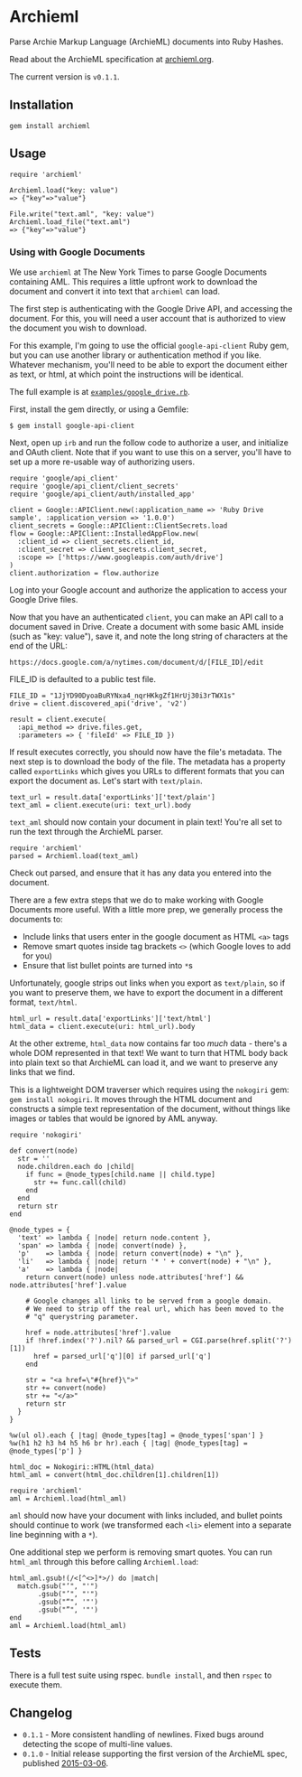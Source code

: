 # Archieml

Parse Archie Markup Language (ArchieML) documents into Ruby Hashes.

Read about the ArchieML specification at [archieml.org](http://archieml.org).

The current version is `v0.1.1`.

## Installation

`gem install archieml`

## Usage

```
require 'archieml'

Archieml.load("key: value")
=> {"key"=>"value"}

File.write("text.aml", "key: value")
Archieml.load_file("text.aml")
=> {"key"=>"value"}
```

### Using with Google Documents

We use `archieml` at The New York Times to parse Google Documents containing AML. This requires a little upfront work to download the document and convert it into text that `archieml` can load.

The first step is authenticating with the Google Drive API, and accessing the document. For this, you will need a user account that is authorized to view the document you wish to download.

For this example, I'm going to use the official `google-api-client` Ruby gem, but you can use another library or authentication method if you like. Whatever mechanism, you'll need to be able to export the document either as text, or html, at which point the instructions will be identical.

The full example is at [`examples/google_drive.rb`](https://github.com/newsdev/archieml-ruby/blob/master/examples/google_drive.rb).

First, install the gem directly, or using a Gemfile:

```
$ gem install google-api-client
```

Next, open up `irb` and run the follow code to authorize a user, and initialize and OAuth client. Note that if you want to use this on a server, you'll have to set up a more re-usable way of authorizing users.

```
require 'google/api_client'
require 'google/api_client/client_secrets'
require 'google/api_client/auth/installed_app'

client = Google::APIClient.new(:application_name => 'Ruby Drive sample', :application_version => '1.0.0')
client_secrets = Google::APIClient::ClientSecrets.load
flow = Google::APIClient::InstalledAppFlow.new(
  :client_id => client_secrets.client_id,
  :client_secret => client_secrets.client_secret,
  :scope => ['https://www.googleapis.com/auth/drive']
)
client.authorization = flow.authorize
```

Log into your Google account and authorize the application to access your Google Drive files.

Now that you have an authenticated `client`, you can make an API call to a document saved in Drive. Create a document with some basic AML inside (such as "key: value"), save it, and note the long string of characters at the end of the URL: 

`https://docs.google.com/a/nytimes.com/document/d/[FILE_ID]/edit`

FILE_ID is defaulted to a public test file.

```
FILE_ID = "1JjYD90DyoaBuRYNxa4_nqrHKkgZf1HrUj30i3rTWX1s"
drive = client.discovered_api('drive', 'v2')

result = client.execute(
  :api_method => drive.files.get,
  :parameters => { 'fileId' => FILE_ID })
```

If result executes correctly, you should now have the file's metadata. The next step is to download the body of the file. The metadata has a property called `exportLinks` which gives you URLs to different formats that you can export the document as. Let's start with `text/plain`.

```
text_url = result.data['exportLinks']['text/plain']
text_aml = client.execute(uri: text_url).body
```

`text_aml` should now contain your document in plain text! You're all set to run the text through the ArchieML parser.

```
require 'archieml'
parsed = Archieml.load(text_aml)
```

Check out parsed, and ensure that it has any data you entered into the document.

There are a few extra steps that we do to make working with Google Documents more useful. With a little more prep, we generally process the documents to:

* Include links that users enter in the google document as HTML `<a>` tags
* Remove smart quotes inside tag brackets `<>` (which Google loves to add for you)
* Ensure that list bullet points are turned into `*`s

Unfortunately, google strips out links when you export as `text/plain`, so if you want to preserve them, we have to export the document in a different format, `text/html`.

```
html_url = result.data['exportLinks']['text/html']
html_data = client.execute(uri: html_url).body
```

At the other extreme, `html_data` now contains far too *much* data - there's a whole DOM represented in that text! We want to turn that HTML body back into plain text so that ArchieML can load it, and we want to preserve any links that we find.

This is a lightweight DOM traverser which requires using the `nokogiri` gem: `gem install nokogiri`. It moves through the HTML document and constructs a simple text representation of the document, without things like images or tables that would be ignored by AML anyway.

```
require 'nokogiri'

def convert(node)
  str = ''
  node.children.each do |child|
    if func = @node_types[child.name || child.type]
      str += func.call(child)
    end
  end
  return str
end

@node_types = {
  'text' => lambda { |node| return node.content },
  'span' => lambda { |node| convert(node) },
  'p'    => lambda { |node| return convert(node) + "\n" },
  'li'   => lambda { |node| return '* ' + convert(node) + "\n" },
  'a'    => lambda { |node|
    return convert(node) unless node.attributes['href'] && node.attributes['href'].value

    # Google changes all links to be served from a google domain.
    # We need to strip off the real url, which has been moved to the
    # "q" querystring parameter.

    href = node.attributes['href'].value
    if !href.index('?').nil? && parsed_url = CGI.parse(href.split('?')[1])
      href = parsed_url['q'][0] if parsed_url['q']
    end

    str = "<a href=\"#{href}\">"
    str += convert(node)
    str += "</a>"
    return str
  }
}

%w(ul ol).each { |tag| @node_types[tag] = @node_types['span'] }
%w(h1 h2 h3 h4 h5 h6 br hr).each { |tag| @node_types[tag] = @node_types['p'] }

html_doc = Nokogiri::HTML(html_data)
html_aml = convert(html_doc.children[1].children[1])

require 'archieml'
aml = Archieml.load(html_aml)
```

`aml` should now have your document with links included, and bullet points should continue to work (we transformed each `<li>` element into a separate line beginning with a `*`).

One additional step we perform is removing smart quotes. You can run `html_aml` through this before calling `Archieml.load`:

```
html_aml.gsub!(/<[^<>]*>/) do |match|
  match.gsub("‘", "'")
       .gsub("’", "'")
       .gsub("“", '"')
       .gsub("”", '"')
end
aml = Archieml.load(html_aml)
```

## Tests

There is a full test suite using rspec. `bundle install`, and then `rspec` to execute them.

## Changelog

* `0.1.1` - More consistent handling of newlines. Fixed bugs around detecting the scope of multi-line values.
* `0.1.0` - Initial release supporting the first version of the ArchieML spec, published [2015-03-06](http://archieml.org/spec/1.0/CR-20150306.html).
